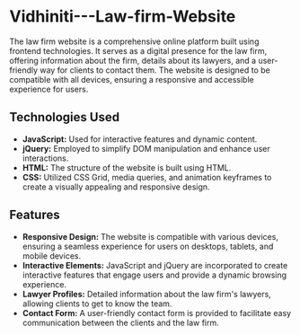 # Vidhiniti---Law-firm-Website

The law firm website is a comprehensive online platform built using frontend technologies. It serves as a digital presence for the law firm, offering information about the firm, details about its lawyers, and a user-friendly way for clients to contact them. The website is designed to be compatible with all devices, ensuring a responsive and accessible experience for users.

## Technologies Used

- **JavaScript:** Used for interactive features and dynamic content.
- **jQuery:** Employed to simplify DOM manipulation and enhance user interactions.
- **HTML:** The structure of the website is built using HTML.
- **CSS:** Utilized CSS Grid, media queries, and animation keyframes to create a visually appealing and responsive design.

## Features

- **Responsive Design:** The website is compatible with various devices, ensuring a seamless experience for users on desktops, tablets, and mobile devices.
- **Interactive Elements:** JavaScript and jQuery are incorporated to create interactive features that engage users and provide a dynamic browsing experience.
- **Lawyer Profiles:** Detailed information about the law firm's lawyers, allowing clients to get to know the team.
- **Contact Form:** A user-friendly contact form is provided to facilitate easy communication between the clients and the law firm.

